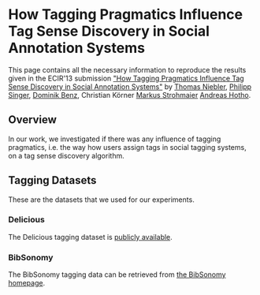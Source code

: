 # How Tagging Pragmatics Influence Tag Sense Discovery in Social Annotation Systems

This page contains all the necessary information to reproduce the results given in the ECIR'13 submission
["How Tagging Pragmatics Influence Tag Sense Discovery in Social Annotation Systems"](https://link.springer.com/chapter/10.1007/978-3-642-36973-5_8)
by
[Thomas Niebler](http://www.dmir.uni-wuerzburg.de/staff/niebler),
[Philipp Singer](http://www.philippsinger.info),
[Dominik Benz](http://www.kde.cs.uni-kassel.de/benz/),
Christian Körner
[Markus Strohmaier](http://markusstrohmaier.info/)
[Andreas Hotho](http://www.dmir.uni-wuerzburg.de/staff/hotho).

## Overview
In our work, we investigated if there was any influence of tagging pragmatics, i.e. the way how users assign tags in
social tagging systems, on a tag sense discovery algorithm.

<!-- more text here. -->

## Tagging Datasets
These are the datasets that we used for our experiments.

### Delicious
The Delicious tagging dataset is [publicly available](http://www.zubiaga.org/datasets/socialbm0311).

### BibSonomy
The BibSonomy tagging data can be retrieved from [the BibSonomy homepage](https://www.kde.cs.uni-kassel.de/bibsonomy/dumps/).

